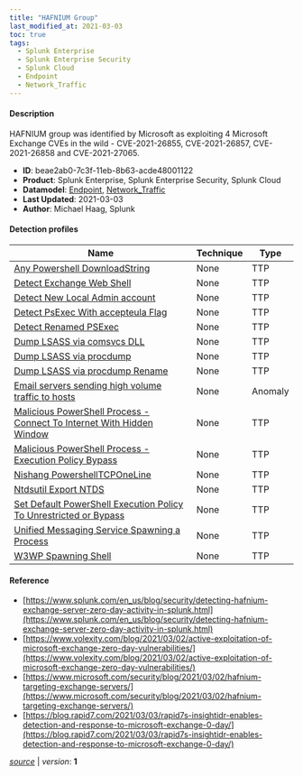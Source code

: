 ```yaml
---
title: "HAFNIUM Group"
last_modified_at: 2021-03-03
toc: true
tags:
  - Splunk Enterprise
  - Splunk Enterprise Security
  - Splunk Cloud
  - Endpoint
  - Network_Traffic
---
```


#### Description

HAFNIUM group was identified by Microsoft as exploiting 4 Microsoft Exchange CVEs in the wild - CVE-2021-26855, CVE-2021-26857, CVE-2021-26858 and CVE-2021-27065.

- **ID**: beae2ab0-7c3f-11eb-8b63-acde48001122
- **Product**: Splunk Enterprise, Splunk Enterprise Security, Splunk Cloud
- **Datamodel**: [Endpoint](https://docs.splunk.com/Documentation/CIM/latest/User/Endpoint), [Network_Traffic](https://docs.splunk.com/Documentation/CIM/latest/User/NetworkTraffic)
- **Last Updated**: 2021-03-03
- **Author**: Michael Haag, Splunk

#### Detection profiles

| Name        | Technique   | Type         |
| ----------- | ----------- |--------------|
| [Any Powershell DownloadString](/endpoint/any_powershell_downloadstring/) | None | TTP |
| [Detect Exchange Web Shell](/endpoint/detect_exchange_web_shell/) | None | TTP |
| [Detect New Local Admin account](/endpoint/detect_new_local_admin_account/) | None | TTP |
| [Detect PsExec With accepteula Flag](/endpoint/detect_psexec_with_accepteula_flag/) | None | TTP |
| [Detect Renamed PSExec](/endpoint/detect_renamed_psexec/) | None | TTP |
| [Dump LSASS via comsvcs DLL](/endpoint/dump_lsass_via_comsvcs_dll/) | None | TTP |
| [Dump LSASS via procdump](/endpoint/dump_lsass_via_procdump/) | None | TTP |
| [Dump LSASS via procdump Rename](/endpoint/dump_lsass_via_procdump_rename/) | None | TTP |
| [Email servers sending high volume traffic to hosts](/application/email_servers_sending_high_volume_traffic_to_hosts/) | None | Anomaly |
| [Malicious PowerShell Process - Connect To Internet With Hidden Window](/endpoint/malicious_powershell_process_-_connect_to_internet_with_hidden_window/) | None | TTP |
| [Malicious PowerShell Process - Execution Policy Bypass](/endpoint/malicious_powershell_process_-_execution_policy_bypass/) | None | TTP |
| [Nishang PowershellTCPOneLine](/endpoint/nishang_powershelltcponeline/) | None | TTP |
| [Ntdsutil Export NTDS](/endpoint/ntdsutil_export_ntds/) | None | TTP |
| [Set Default PowerShell Execution Policy To Unrestricted or Bypass](/endpoint/set_default_powershell_execution_policy_to_unrestricted_or_bypass/) | None | TTP |
| [Unified Messaging Service Spawning a Process](/endpoint/unified_messaging_service_spawning_a_process/) | None | TTP |
| [W3WP Spawning Shell](/endpoint/w3wp_spawning_shell/) | None | TTP |

#### Reference

* [https://www.splunk.com/en_us/blog/security/detecting-hafnium-exchange-server-zero-day-activity-in-splunk.html](https://www.splunk.com/en_us/blog/security/detecting-hafnium-exchange-server-zero-day-activity-in-splunk.html)
* [https://www.volexity.com/blog/2021/03/02/active-exploitation-of-microsoft-exchange-zero-day-vulnerabilities/](https://www.volexity.com/blog/2021/03/02/active-exploitation-of-microsoft-exchange-zero-day-vulnerabilities/)
* [https://www.microsoft.com/security/blog/2021/03/02/hafnium-targeting-exchange-servers/](https://www.microsoft.com/security/blog/2021/03/02/hafnium-targeting-exchange-servers/)
* [https://blog.rapid7.com/2021/03/03/rapid7s-insightidr-enables-detection-and-response-to-microsoft-exchange-0-day/](https://blog.rapid7.com/2021/03/03/rapid7s-insightidr-enables-detection-and-response-to-microsoft-exchange-0-day/)



[*source*](https://github.com/splunk/security_content/tree/develop/stories/hafnium_group.yml) \| *version*: **1**